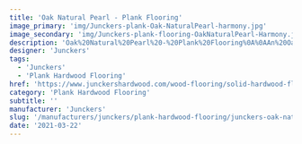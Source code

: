 ```yaml
---
title: 'Oak Natural Pearl - Plank Flooring'
image_primary: 'img/Junckers-plank-Oak-NaturalPearl-harmony.jpg'
image_secondary: 'img/Junckers-plank-flooring-OakNaturalPearl-Harmony.jpg'
description: 'Oak%20Natural%20Pearl%20-%20Plank%20Flooring%0A%0AAn%20Oak%20Plank%20toned%20with%20a%20transparent%20reflective%20very%20light%20grey%20colour.%0A%0AThis%20floor%20is%20also%20available%20as%20ships%20decking.%20The%20black%20neoprene%20strip%20placed%20between%20the%20boards%20adds%20a%20maritime%20look%20to%20the%20floor.%A0'
designer: 'Junckers'
tags:
  - 'Junckers'
  - 'Plank Hardwood Flooring'
href: 'https://www.junckershardwood.com/wood-flooring/solid-hardwood-flooring/plank-hardwood-flooring/product-page/oak-natural-pearl-plank-flooring'
category: 'Plank Hardwood Flooring'
subtitle: ''
manufacturer: 'Junckers'
slug: '/manufacturers/junckers/plank-hardwood-flooring/junckers-oak-natural-pearl-plank-flooring'
date: '2021-03-22'
---
```

